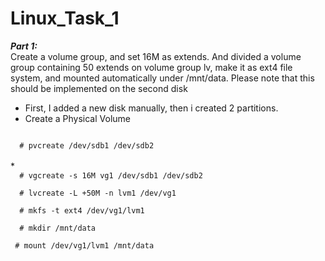 # Linux_Task_1
***Part 1:*** <br>
Create a volume group, and set 16M as extends. And divided a volume group containing 50 extends on
volume group lv, make it as ext4 file system, and mounted automatically under /mnt/data. Please
note that this should be implemented on the second disk <br>

* First, I added a new disk manually, then i created 2 partitions.
* Create a Physical Volume
<code>
  # pvcreate /dev/sdb1 /dev/sdb2
</code>
<br>
* 

<code>
  # vgcreate -s 16M vg1 /dev/sdb1 /dev/sdb2
</code>
<code>
  # lvcreate -L +50M -n lvm1 /dev/vg1
</code>
<code>
  # mkfs -t ext4 /dev/vg1/lvm1 
</code>
<code>
  # mkdir /mnt/data
</code>
<code>
 # mount /dev/vg1/lvm1 /mnt/data 
</code>
